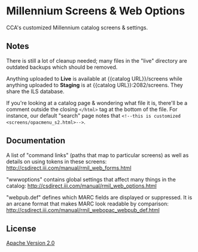 # Millennium Screens & Web Options

CCA's customized Millennium catalog screens & settings.

## Notes

There is still a lot of cleanup needed; many files in the "live" directory are outdated backups which should be removed.

Anything uploaded to **Live** is available at {{catalog URL}}/screens while anything uploaded to **Staging** is at {{catalog URL}}:2082/screens. They share the ILS database.

If you're looking at a catalog page & wondering what file it is, there'll be a comment outside the closing `</html>` tag at the bottom of the file. For instance, our default "search" page notes that `<!--this is customized <screens/opacmenu_s2.html>-->`.

## Documentation

A list of "command links" (paths that map to particular screens) as well as details on using tokens in these screens:
http://csdirect.iii.com/manual/rmil_web_forms.html

"wwwoptions" contains global settings that affect many things in the catalog:
http://csdirect.iii.com/manual/rmil_web_options.html

"webpub.def" defines which MARC fields are displayed or suppressed. It is an arcane format that makes MARC look readable by comparison:
http://csdirect.iii.com/manual/rmil_webopac_webpub_def.html

## License

[Apache Version 2.0](http://www.apache.org/licenses/LICENSE-2.0)
